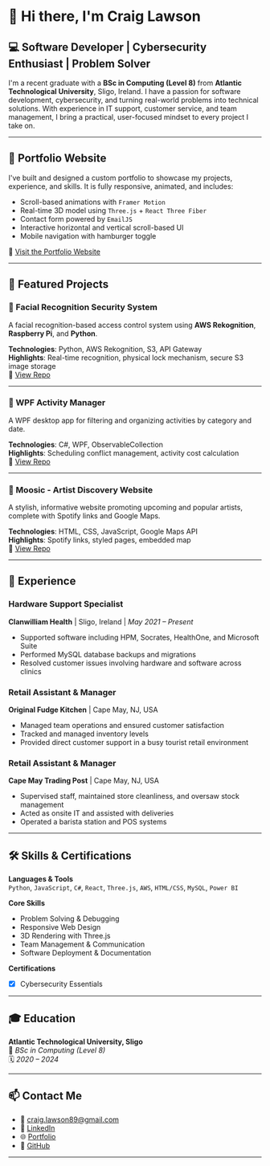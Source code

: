 # 👋 Hi there, I'm Craig Lawson

## 💻 Software Developer | Cybersecurity Enthusiast | Problem Solver

I'm a recent graduate with a **BSc in Computing (Level 8)** from **Atlantic Technological University**, Sligo, Ireland. I have a passion for software development, cybersecurity, and turning real-world problems into technical solutions. With experience in IT support, customer service, and team management, I bring a practical, user-focused mindset to every project I take on.

---

## 🚀 Portfolio Website

I've built and designed a custom portfolio to showcase my projects, experience, and skills. It is fully responsive, animated, and includes:

- Scroll-based animations with `Framer Motion`
- Real-time 3D model using `Three.js` + `React Three Fiber`
- Contact form powered by `EmailJS`
- Interactive horizontal and vertical scroll-based UI
- Mobile navigation with hamburger toggle

🔗 [Visit the Portfolio Website](https://craiglawsonnn.github.io)

---

## 🧠 Featured Projects

### 🔐 Facial Recognition Security System
A facial recognition-based access control system using **AWS Rekognition**, **Raspberry Pi**, and **Python**.

**Technologies**: Python, AWS Rekognition, S3, API Gateway  
**Highlights**: Real-time recognition, physical lock mechanism, secure S3 image storage  
🔗 [View Repo](https://github.com/craiglawsonnn/PRJ300)

---

### 🧭 WPF Activity Manager
A WPF desktop app for filtering and organizing activities by category and date.

**Technologies**: C#, WPF, ObservableCollection  
**Highlights**: Scheduling conflict management, activity cost calculation  
🔗 [View Repo](https://github.com/craiglawsonnn/ca2)

---

### 🎵 Moosic - Artist Discovery Website
A stylish, informative website promoting upcoming and popular artists, complete with Spotify links and Google Maps.

**Technologies**: HTML, CSS, JavaScript, Google Maps API  
**Highlights**: Spotify links, styled pages, embedded map  
🔗 [View Repo](https://github.com/craiglawsonnn/Moosic)

---

## 💼 Experience

### **Hardware Support Specialist**  
**Clanwilliam Health** | Sligo, Ireland | *May 2021 – Present*  
- Supported software including HPM, Socrates, HealthOne, and Microsoft Suite  
- Performed MySQL database backups and migrations  
- Resolved customer issues involving hardware and software across clinics

### **Retail Assistant & Manager**  
**Original Fudge Kitchen** | Cape May, NJ, USA  
- Managed team operations and ensured customer satisfaction  
- Tracked and managed inventory levels  
- Provided direct customer support in a busy tourist retail environment

### **Retail Assistant & Manager**  
**Cape May Trading Post** | Cape May, NJ, USA  
- Supervised staff, maintained store cleanliness, and oversaw stock management  
- Acted as onsite IT and assisted with deliveries  
- Operated a barista station and POS systems

---

## 🛠️ Skills & Certifications

**Languages & Tools**  
`Python`, `JavaScript`, `C#`, `React`, `Three.js`, `AWS`, `HTML/CSS`, `MySQL`, `Power BI`

**Core Skills**  
- Problem Solving & Debugging  
- Responsive Web Design  
- 3D Rendering with Three.js  
- Team Management & Communication  
- Software Deployment & Documentation  

**Certifications**  
- [x] Cybersecurity Essentials

---

## 🎓 Education

**Atlantic Technological University, Sligo**  
📍 *BSc in Computing (Level 8)*  
🗓️ *2020 – 2024*

---

## 📫 Contact Me

- 📧 craig.lawson89@gmail.com  
- 💼 [LinkedIn](https://linkedin.com/in/craig-law-son)  
- 🌐 [Portfolio](https://craiglawsonnn.github.io)  
- 🐙 [GitHub](https://github.com/craiglawsonnn)

---

<!--
**craiglawsonnn/craiglawsonnn** is a ✨ _special_ ✨ repository because its `README.md` appears on your GitHub profile.
-->
